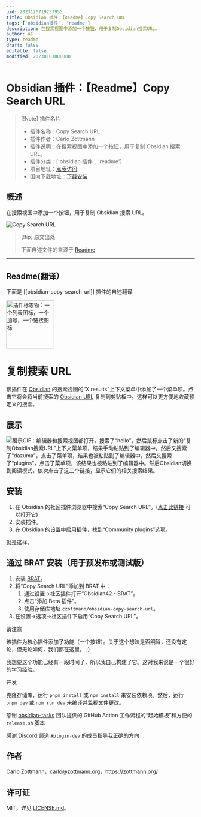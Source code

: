 ```yaml
---
uid: 2023120719253955
title: Obsidian 插件：【Readme】Copy Search URL
tags: ['obsidian插件', 'readme']
description: 在搜索视图中添加一个按钮，用于复制Obsidian搜索URL。
author: AI
type: readme
draft: false
editable: false
modified: 20230101000000
---
```


# Obsidian 插件：【Readme】Copy Search URL

> [!Note] 插件名片
> - 插件名称：Copy Search URL
> - 插件作者：Carlo Zottmann
> - 插件说明：在搜索视图中添加一个按钮，用于复制 Obsidian 搜索 URL。
> - 插件分类：['obsidian 插件 ', 'readme']
> - 项目地址：[点我访问](https://github.com/czottmann/obsidian-copy-search-url)
> - 国内下载地址：[下载安装](https://pkmer.cn/products/plugin/pluginMarket/?obsidian-copy-search-url)

## 概述

在搜索视图中添加一个按钮，用于复制 Obsidian 搜索 URL。

![Copy Search URL](https://cdn.pkmer.cn/covers/obsidian-copy-search-url_new.gif)

> [!tip] 原文出处
>
>下面自述文件的来源于 [Readme](https://ghproxy.net/https://raw.githubusercontent.com/czottmann/obsidian-copy-search-url/main/README.md)
>

---

## Readme(翻译）

下面是 [[obsidian-copy-search-url]] 插件的自述翻译

<img src="https://raw.githubusercontent.com/czottmann/obsidian-copy-search-url/main/readme-assets/copy-search-url-256.png" height="128" alt="插件标志物：一个列表图标，一个加号，一个链接图标">

# 复制搜索 URL

该插件在 [Obsidian](https://obsidian.md) 的搜索视图的“X results”上下文菜单中添加了一个菜单项。点击它将会将当前搜索的 [Obsidian URL](https://help.obsidian.md/Advanced+topics/Using+obsidian+URI#Action+search) 复制到剪贴板中。这样可以更方便地收藏预定义的搜索。

## 展示

![展示GIF：编辑器和搜索视图都打开，搜索了“hello”，然后鼠标点击了新的“复制Obsidian搜索URL”上下文菜单项，结果手动粘贴到了编辑器中，然后又搜索了“dazuma”，点击了菜单项，结果也被粘贴到了编辑器中，然后又搜索了“plugins”，点击了菜单项，该结果也被粘贴到了编辑器中。然后Obsidian切换到阅读模式，依次点击了这三个链接，显示它们的相关搜索结果。](https://cdn.pkmer.cn/covers/obsidian-copy-search-url_1_0.gif)

## 安装

1. 在 Obsidian 的社区插件浏览器中搜索“Copy Search URL”。([点击此链接](https://obsidian.md/plugins?id=zottmann) 可以打开它)
2. 安装插件。
3. 在 Obsidian 的设置中启用插件，找到“Community plugins”选项。

就是这样。

## 通过 BRAT 安装（用于预发布或测试版）

1. 安装 [BRAT](https://github.com/TfTHacker/obsidian42-brat)。
2. 将“Copy Search URL”添加到 BRAT 中：
    1. 通过设置→社区插件打开“Obsidian42 - BRAT”。
    2. 点击“添加 Beta 插件”。
    3. 使用存储库地址 `czottmann/obsidian-copy-search-url`。
3. 在设置→选项→社区插件下启用“Copy Search URL”。

请注意

该插件为核心插件添加了功能（一个按钮）。关于这个想法是否明智，还没有定论，但无论如何，我们都在这里。 ;)

我想要这个功能已经有一段时间了，所以我自己构建了它。这对我来说是一个很好的学习经验。

开发

克隆存储库，运行 `pnpm install` 或 `npm install` 来安装依赖项。然后，运行 `pnpm dev` 或 `npm run dev` 来编译并监视文件更改。

感谢 [obsidian-tasks](https://github.com/obsidian-tasks-group/obsidian-tasks) 团队提供的 GitHub Action 工作流程的“起始模板”和方便的 `release.sh` 脚本

感谢 [Discord 频道 `#plugin-dev`](https://discord.com/channels/686053708261228577/840286264964022302) 的成员指导我正确的方向

## 作者

Carlo Zottmann，<carlo@zottmann.org>，<https://zottmann.org/>

## 许可证

MIT，详见 [LICENSE.md](https://github.com/czottmann/obsidian-copy-search-url/blob/main/LICENSE.md)。
